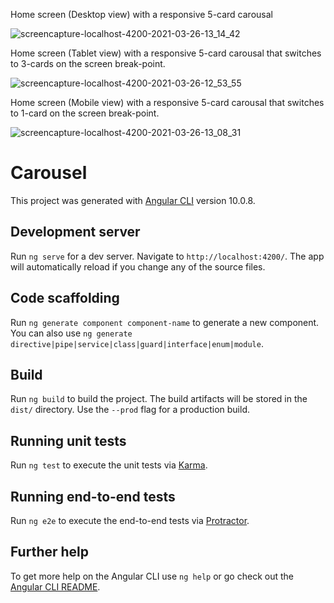 Home screen (Desktop view) with a responsive 5-card carousal

![screencapture-localhost-4200-2021-03-26-13_14_42](https://user-images.githubusercontent.com/53975893/112623666-495a5600-8e35-11eb-811d-82ac2487e2e5.png)


Home screen (Tablet view) with a responsive 5-card carousal that switches to 3-cards on the screen break-point.

![screencapture-localhost-4200-2021-03-26-12_53_55](https://user-images.githubusercontent.com/53975893/112623374-f385ae00-8e34-11eb-838b-b05ad803a77b.png)


Home screen (Mobile view) with a responsive 5-card carousal that switches to 1-card on the screen break-point.

![screencapture-localhost-4200-2021-03-26-13_08_31](https://user-images.githubusercontent.com/53975893/112623385-f7193500-8e34-11eb-8f3c-380f7632dd44.png)


# Carousel

This project was generated with [Angular CLI](https://github.com/angular/angular-cli) version 10.0.8.

## Development server

Run `ng serve` for a dev server. Navigate to `http://localhost:4200/`. The app will automatically reload if you change any of the source files.

## Code scaffolding

Run `ng generate component component-name` to generate a new component. You can also use `ng generate directive|pipe|service|class|guard|interface|enum|module`.

## Build

Run `ng build` to build the project. The build artifacts will be stored in the `dist/` directory. Use the `--prod` flag for a production build.

## Running unit tests

Run `ng test` to execute the unit tests via [Karma](https://karma-runner.github.io).

## Running end-to-end tests

Run `ng e2e` to execute the end-to-end tests via [Protractor](http://www.protractortest.org/).

## Further help

To get more help on the Angular CLI use `ng help` or go check out the [Angular CLI README](https://github.com/angular/angular-cli/blob/master/README.md).
